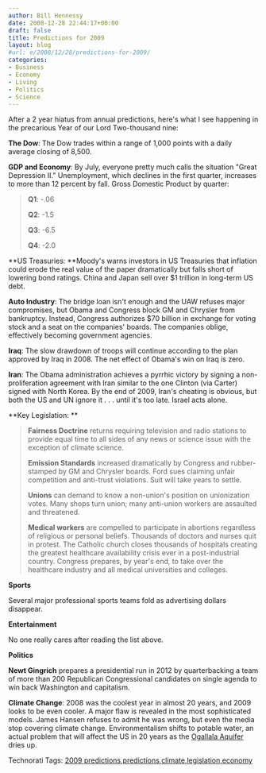 ```yaml
---
author: Bill Hennessy
date: 2008-12-28 22:44:17+00:00
draft: false
title: Predictions for 2009
layout: blog
#url: e/2008/12/28/predictions-for-2009/
categories:
- Business
- Economy
- Living
- Politics
- Science
---
```


After a 2 year hiatus from annual predictions, here's what I see happening in the precarious Year of our Lord Two-thousand nine:

 

**The Dow**: The Dow trades within a range of 1,000 points with a daily average closing of 8,500. 

 

**GDP and Economy**: By July, everyone pretty much calls the situation "Great Depression II." Unemployment, which declines in the first quarter, increases to more than 12 percent by fall. Gross Domestic Product by quarter:

 

>   
> 
> **Q1**: -.06
> 
>    
> 
> **Q2**: -1.5
> 
>    
> 
> **Q3**: -6.5
> 
>    
> 
> **Q4**: -2.0
> 
> 

 

**US Treasuries: **Moody's warns investors in US Treasuries that inflation could erode the real value of the paper dramatically but falls short of lowering bond ratings. China and Japan sell over $1 trillion in long-term US debt.

 

**Auto Industry**: The bridge loan isn't enough and the UAW refuses major compromises, but Obama and Congress block GM and Chrysler from bankruptcy. Instead, Congress authorizes $70 billion in exchange for voting stock and a seat on the companies' boards. The companies oblige, effectively becoming government agencies.

 

**Iraq**: The slow drawdown of troops will continue according to the plan approved by Iraq in 2008. The net effect of Obama's win on Iraq is zero. 

 

**Iran**: The Obama administration achieves a pyrrhic victory by signing a non-proliferation agreement with Iran similar to the one Clinton (via Carter) signed with North Korea. By the end of 2009, Iran's cheating is obvious, but both the US and UN ignore it . . . until it's too late. Israel acts alone. 

 

**Key Legislation: **

 

>   
> 
> **Fairness Doctrine** returns requiring television and radio stations to provide equal time to all sides of any news or science issue with the exception of climate science.
> 
>    
> 
> **Emission Standards** increased dramatically by Congress and rubber-stamped by GM and Chrysler boards. Ford sues claiming unfair competition and anti-trust violations. Suit will take years to settle.
> 
>    
> 
> **Unions** can demand to know a non-union's position on unionization votes. Many shops turn union; many anti-union workers are assaulted and threatened.
> 
>    
> 
> **Medical workers** are compelled to participate in abortions regardless of religious or personal beliefs. Thousands of doctors and nurses quit in protest. The Catholic church closes thousands of hospitals creating the greatest healthcare availability crisis ever in a post-industrial country. Congress prepares, by year's end, to take over the healthcare industry and all medical universities and colleges. 
> 
> 

 

**Sports**

 

Several major professional sports teams fold as advertising dollars disappear.

 

**Entertainment**

 

No one really cares after reading the list above.

 

**Politics**

 

**Newt Gingrich** prepares a presidential run in 2012 by quarterbacking a team of more than 200 Republican Congressional candidates on single agenda to win back Washington and capitalism.

 

**Climate Change**: 2008 was the coolest year in almost 20 years, and 2009 looks to be even cooler. A major flaw is revealed in the most sophisticated models. James Hansen refuses to admit he was wrong, but even the media stop covering climate change. Environmentalism shifts to potable water, an actual problem that will affect the US in 20 years as the [Ogallala Aquifer](https://en.wikipedia.org/wiki/Ogallala_Aquifer) dries up. 

 

Technorati Tags: [2009 predictions](https://technorati.com/tags/2009%20predictions),[predictions](https://technorati.com/tags/predictions),[climate](https://technorati.com/tags/climate),[legislation](https://technorati.com/tags/legislation),[economy](https://technorati.com/tags/economy)
